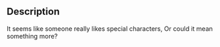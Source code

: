 #
## Description
It seems like someone really likes special characters, Or could it mean something more?
